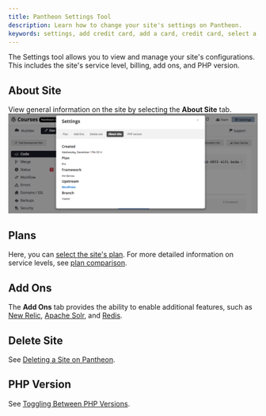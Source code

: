 ```yaml
---
title: Pantheon Settings Tool
description: Learn how to change your site's settings on Pantheon.
keywords: settings, add credit card, add a card, credit card, select a plan, plan, plan levels, php version, how to change php version, toggle php, php
---
```

The Settings tool allows you to view and manage your site's configurations. This includes the site's service level, billing, add ons, and PHP version.
## About Site
View general information on the site by selecting the **About Site** tab.
![](/source/docs/assets/images/interface-site-settings-about.png)
## Plans
Here, you can [select the site's plan](/docs/articles/sites/settings/selecting-a-plan). For more detailed information on service levels, see [plan comparison](https://pantheon.io/pricing-comparison).
## Add Ons
The **Add Ons** tab provides the ability to enable additional features, such as [New Relic](/docs/articles/sites/newrelic/), [Apache Solr](/docs/articles/sites/apache-solr/), and [Redis](/docs/articles/sites/redis-as-a-caching-backend/).
## Delete Site
See [Deleting a Site on Pantheon](/docs/articles/sites/deleting-a-site/).
## PHP Version
See [Toggling Between PHP Versions](/docs/articles/sites/settings/toggling-between-php-versions).
